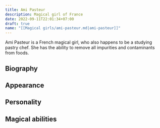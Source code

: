 ```yaml
---
title: Ami Pasteur
description: Magical girl of France
date: 2022-09-11T22:01:34+07:00
draft: true
name: "[[Magical girls/ami-pasteur.md|ami-pasteur]]"
---
```


Ami Pasteur is a French magical girl, who also happens to be a studying pastry chef. She has the ability to remove all impurities and contaminants from foods.

## Biography

## Appearance

## Personality

## Magical abilities
